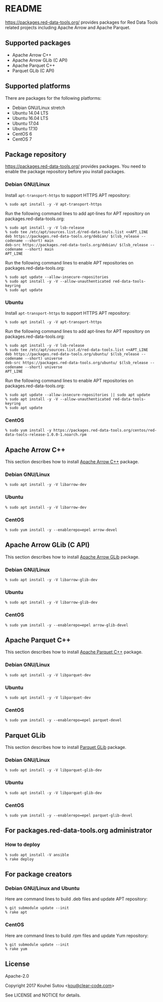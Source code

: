 # README

https://packages.red-data-tools.org/ provides packages for Red Data
Tools related projects including Apache Arrow and Apache Parquet.

## Supported packages

  * Apache Arrow C++
  * Apache Arrow GLib (C API)
  * Apache Parquet C++
  * Parquet GLib (C API)

## Supported platforms

There are packages for the following platforms:

  * Debian GNU/Linux stretch
  * Ubuntu 14.04 LTS
  * Ubuntu 16.04 LTS
  * Ubuntu 17.04
  * Ubuntu 17.10
  * CentOS 6
  * CentOS 7

## Package repository

https://packages.red-data-tools.org/ provides packages. You need to
enable the package repository before you install packages.

### Debian GNU/Linux

Install `apt-transport-https` to support HTTPS APT repository:

```console
% sudo apt install -y -V apt-transport-https
```

Run the following command lines to add apt-lines for APT repository on
packages.red-data-tools.org:

```console
% sudo apt install -y -V lsb-release
% sudo tee /etc/apt/sources.list.d/red-data-tools.list <<APT_LINE
deb https://packages.red-data-tools.org/debian/ $(lsb_release --codename --short) main
deb-src https://packages.red-data-tools.org/debian/ $(lsb_release --codename --short) main
APT_LINE
```

Run the following command lines to enable APT repositories on
packages.red-data-tools.org:

```console
% sudo apt update --allow-insecure-repositories
% sudo apt install -y -V --allow-unauthenticated red-data-tools-keyring
% sudo apt update
```

### Ubuntu

Install `apt-transport-https` to support HTTPS APT repository:

```console
% sudo apt install -y -V apt-transport-https
```

Run the following command lines to add apt-lines for APT repository on
packages.red-data-tools.org:

```console
% sudo apt install -y -V lsb-release
% sudo tee /etc/apt/sources.list.d/red-data-tools.list <<APT_LINE
deb https://packages.red-data-tools.org/ubuntu/ $(lsb_release --codename --short) universe
deb-src https://packages.red-data-tools.org/ubuntu/ $(lsb_release --codename --short) universe
APT_LINE
```

Run the following command lines to enable APT repositories on
packages.red-data-tools.org:

```console
% sudo apt update --allow-insecure-repositories || sudo apt update
% sudo apt install -y -V --allow-unauthenticated red-data-tools-keyring
% sudo apt update
```

### CentOS

```console
% sudo yum install -y https://packages.red-data-tools.org/centos/red-data-tools-release-1.0.0-1.noarch.rpm
```

## Apache Arrow C++

This section describes how to install
[Apache Arrow C++](https://github.com/apache/arrow/tree/master/cpp)
package.

### Debian GNU/Linux

```console
% sudo apt install -y -V libarrow-dev
```

### Ubuntu

```console
% sudo apt install -y -V libarrow-dev
```

### CentOS

```console
% sudo yum install -y --enablerepo=epel arrow-devel
```

## Apache Arrow GLib (C API)

This section describes how to install
[Apache Arrow GLib](https://github.com/apache/arrow/tree/master/c_glib)
package.

### Debian GNU/Linux

```console
% sudo apt install -y -V libarrow-glib-dev
```

### Ubuntu

```console
% sudo apt install -y -V libarrow-glib-dev
```

### CentOS

```console
% sudo yum install -y --enablerepo=epel arrow-glib-devel
```

## Apache Parquet C++

This section describes how to install
[Apache Parquet C++](https://github.com/apache/parquet-cpp) package.

### Debian GNU/Linux

```console
% sudo apt install -y -V libparquet-dev
```

### Ubuntu

```console
% sudo apt install -y -V libparquet-dev
```

### CentOS

```console
% sudo yum install -y --enablerepo=epel parquet-devel
```

## Parquet GLib

This section describes how to install
[Parquet GLib](https://github.com/red-data-tools/parquet-glib) package.

### Debian GNU/Linux

```console
% sudo apt install -y -V libparquet-glib-dev
```

### Ubuntu

```console
% sudo apt install -y -V libparquet-glib-dev
```

### CentOS

```console
% sudo yum install -y --enablerepo=epel parquet-glib-devel
```

## For packages.red-data-tools.org administrator

### How to deploy

```console
% sudo apt install -V ansible
% rake deploy
```

## For package creators

### Debian GNU/Linux and Ubuntu

Here are command lines to build .deb files and update APT repository:

```console
% git submodule update --init
% rake apt
```

### CentOS

Here are command lines to build .rpm files and update Yum repository:

```console
% git submodule update --init
% rake yum
```

## License

Apache-2.0

Copyright 2017 Kouhei Sutou \<kou@clear-code.com\>

See LICENSE and NOTICE for details.
